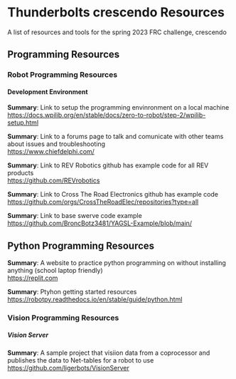 # Thunderbolts crescendo Resources
A list of resources and tools for the spring 2023 FRC challenge, crescendo

## Programming Resources

### Robot Programming Resources

#### Development Environment

**Summary**: Link to setup the programming envinronment on a local machine  
https://docs.wpilib.org/en/stable/docs/zero-to-robot/step-2/wpilib-setup.html

**Summary**: Link to a forums page to talk and comunicate with other teams about issues and troubleshooting  
https://www.chiefdelphi.com/

**Summary**: Link to REV Robotics github has example code for all REV products  
https://github.com/REVrobotics

**Summary**: Link to Cross The Road Electronics github has example code   
https://github.com/orgs/CrossTheRoadElec/repositories?type=all

**Summary**: Link to base swerve code example  
https://github.com/BroncBotz3481/YAGSL-Example/blob/main/

## Python Programming Resources

**Summary**: A website to practice python programming on without installing anything (school laptop friendly)  
https://replit.com

**Summary**: Ptyhon getting started resources  
https://robotpy.readthedocs.io/en/stable/guide/python.html

### Vision Programming Resources

##### Vision Server

**Summary**: A sample project that visiion data from a coprocessor and publishes the data to Net-tables for a robot to use   
https://github.com/ligerbots/VisionServer

